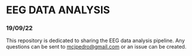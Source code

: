 # EEG DATA ANALYSIS
### 19/09/22

This repository is dedicated to sharing the EEG data analysis pipeline. Any questions can be sent to mcjpedro@gmail.com or an issue can be created.
